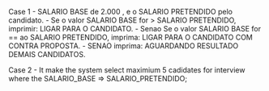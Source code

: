 Case 1 - SALARIO BASE de 2.000 , e o SALARIO PRETENDIDO pelo candidato.
    - Se o valor SALARIO BASE for > SALARIO PRETENDIDO, imprimir: LIGAR PARA O CANDIDATO.
    - Senao Se o valor SALARIO BASE for == ao SALARIO PRETENDIDO, imprima: LIGAR PARA O CANDIDATO COM CONTRA PROPOSTA.
    - SENAO imprima: AGUARDANDO RESULTADO DEMAIS CANDIDATOS.

Case 2 - It make the system select maximium 5 cadidates for interview where the SALARIO_BASE => SALARIO_PRETENDIDO;
